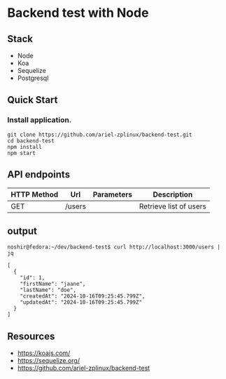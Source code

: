 # Backend test with Node

## Stack

- Node
- Koa
- Sequelize
- Postgresql

## Quick Start

### Install application.

```shell
git clone https://github.com/ariel-zplinux/backend-test.git
cd backend-test
npm install
npm start
```

## API endpoints

|HTTP Method|Url|Parameters|Description|
|---|---|---|---|
|GET|/users| |Retrieve list of users|

## output

```shell
noshir@fedora:~/dev/backend-test$ curl http://localhost:3000/users | jq

[
  {
    "id": 1,
    "firstName": "jaane",
    "lastName": "doe",
    "createdAt": "2024-10-16T09:25:45.799Z",
    "updatedAt": "2024-10-16T09:25:45.799Z"
  }
]
```

## Resources

- https://koajs.com/
- https://sequelize.org/
- https://github.com/ariel-zplinux/backend-test
